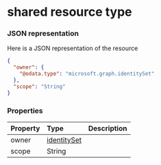 # shared resource type



### JSON representation

Here is a JSON representation of the resource

<!-- {
  "blockType": "resource",
  "optionalProperties": [

  ],
  "@odata.type": "microsoft.graph.shared"
}-->

```json
{
  "owner": {
    "@odata.type": "microsoft.graph.identitySet"
  },
  "scope": "String"
}

```
### Properties
| Property	   | Type	|Description|
|:---------------|:--------|:----------|
|owner|[identitySet](identityset.md)||
|scope|String||

<!-- uuid: 98777a5e-852b-4daa-841c-9470bae04a93
2015-10-16 23:06:09 UTC -->
<!-- {
  "type": "#page.annotation",
  "description": "shared resource",
  "keywords": "",
  "section": "documentation",
  "tocPath": ""
}-->